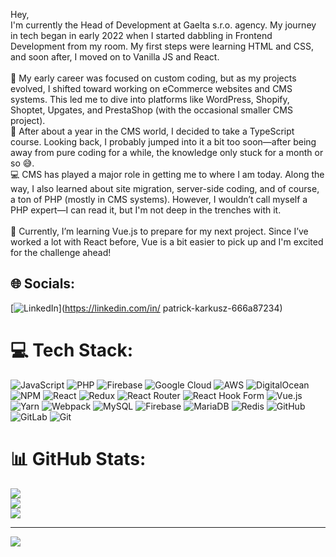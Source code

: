 Hey,<br>I'm currently the Head of Development at Gaelta s.r.o. agency. My journey in tech began in early 2022 when I started dabbling in Frontend Development from my room. My first steps were learning HTML and CSS, and soon after, I moved on to Vanilla JS and React.<br><br>🔧 My early career was focused on custom coding, but as my projects evolved, I shifted toward working on eCommerce websites and CMS systems. This led me to dive into platforms like WordPress, Shopify, Shoptet, Upgates, and PrestaShop (with the occasional smaller CMS project).<br>🔄 After about a year in the CMS world, I decided to take a TypeScript course. Looking back, I probably jumped into it a bit too soon—after being away from pure coding for a while, the knowledge only stuck for a month or so 😅.<br>💻 CMS has played a major role in getting me to where I am today. Along the way, I also learned about site migration, server-side coding, and of course, a ton of PHP (mostly in CMS systems). However, I wouldn’t call myself a PHP expert—I can read it, but I'm not deep in the trenches with it.<br><br>🚀 Currently, I’m learning Vue.js to prepare for my next project. Since I’ve worked a lot with React before, Vue is a bit easier to pick up and I'm excited for the challenge ahead!


## 🌐 Socials:
[![LinkedIn](https://img.shields.io/badge/LinkedIn-%230077B5.svg?logo=linkedin&logoColor=white)](https://linkedin.com/in/ patrick-karkusz-666a87234) 

# 💻 Tech Stack:
![JavaScript](https://img.shields.io/badge/javascript-%23323330.svg?style=for-the-badge&logo=javascript&logoColor=%23F7DF1E) ![PHP](https://img.shields.io/badge/php-%23777BB4.svg?style=for-the-badge&logo=php&logoColor=white) ![Firebase](https://img.shields.io/badge/firebase-%23039BE5.svg?style=for-the-badge&logo=firebase) ![Google Cloud](https://img.shields.io/badge/GoogleCloud-%234285F4.svg?style=for-the-badge&logo=google-cloud&logoColor=white) ![AWS](https://img.shields.io/badge/AWS-%23FF9900.svg?style=for-the-badge&logo=amazon-aws&logoColor=white) ![DigitalOcean](https://img.shields.io/badge/DigitalOcean-%230167ff.svg?style=for-the-badge&logo=digitalOcean&logoColor=white) ![NPM](https://img.shields.io/badge/NPM-%23CB3837.svg?style=for-the-badge&logo=npm&logoColor=white) ![React](https://img.shields.io/badge/react-%2320232a.svg?style=for-the-badge&logo=react&logoColor=%2361DAFB) ![Redux](https://img.shields.io/badge/redux-%23593d88.svg?style=for-the-badge&logo=redux&logoColor=white) ![React Router](https://img.shields.io/badge/React_Router-CA4245?style=for-the-badge&logo=react-router&logoColor=white) ![React Hook Form](https://img.shields.io/badge/React%20Hook%20Form-%23EC5990.svg?style=for-the-badge&logo=reacthookform&logoColor=white) ![Vue.js](https://img.shields.io/badge/vue.js-%2335495e.svg?style=for-the-badge&logo=vuedotjs&logoColor=%234FC08D) ![Yarn](https://img.shields.io/badge/yarn-%232C8EBB.svg?style=for-the-badge&logo=yarn&logoColor=white) ![Webpack](https://img.shields.io/badge/webpack-%238DD6F9.svg?style=for-the-badge&logo=webpack&logoColor=black) ![MySQL](https://img.shields.io/badge/mysql-4479A1.svg?style=for-the-badge&logo=mysql&logoColor=white) ![Firebase](https://img.shields.io/badge/firebase-a08021?style=for-the-badge&logo=firebase&logoColor=ffcd34) ![MariaDB](https://img.shields.io/badge/MariaDB-003545?style=for-the-badge&logo=mariadb&logoColor=white) ![Redis](https://img.shields.io/badge/redis-%23DD0031.svg?style=for-the-badge&logo=redis&logoColor=white) ![GitHub](https://img.shields.io/badge/github-%23121011.svg?style=for-the-badge&logo=github&logoColor=white) ![GitLab](https://img.shields.io/badge/gitlab-%23181717.svg?style=for-the-badge&logo=gitlab&logoColor=white) ![Git](https://img.shields.io/badge/git-%23F05033.svg?style=for-the-badge&logo=git&logoColor=white)
# 📊 GitHub Stats:
![](https://github-readme-stats.vercel.app/api?username=Patrixxk&theme=dark&hide_border=true&include_all_commits=true&count_private=true)<br/>
![](https://nirzak-streak-stats.vercel.app/?user=Patrixxk&theme=dark&hide_border=true)<br/>
![](https://github-readme-stats.vercel.app/api/top-langs/?username=Patrixxk&theme=dark&hide_border=true&include_all_commits=true&count_private=true&layout=compact)

---
[![](https://visitcount.itsvg.in/api?id=Patrixxk&icon=2&color=0)](https://visitcount.itsvg.in)

<!-- Proudly created with GPRM ( https://gprm.itsvg.in ) -->
